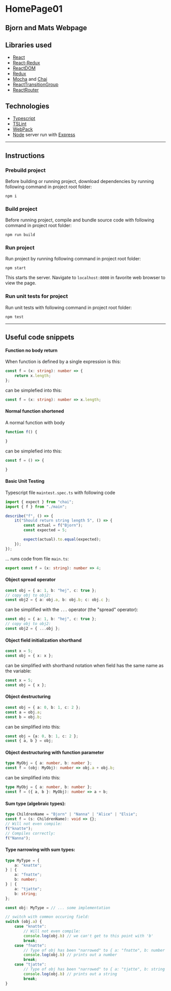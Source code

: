 # HomePage01
Bjorn and Mats Webpage
---
## Libraries used
- [React](https://www.npmjs.com/package/react)
- [React-Redux](https://www.npmjs.com/package/react-redux)
- [ReactDOM](https://www.npmjs.com/package/react-dom)
- [Redux](https://www.npmjs.com/package/redux)
- [Mocha](https://www.npmjs.com/package/mocha) and [Chai](https://www.npmjs.com/package/chai)
- [ReactTransitionGroup](https://www.npmjs.com/package/react-transition-group)
- [ReactRouter](https://www.npmjs.com/package/react-router)

## Technologies
- [Typescript](https://www.npmjs.com/package/typescript)
- [TSLint](https://www.npmjs.com/package/tslint)
- [WebPack](https://www.npmjs.com/package/webpack)
- [Node](https://docs.npmjs.com/getting-started/what-is-npm) server run with [Express](https://www.npmjs.com/package/express)

---
## Instructions
### Prebuild project
Before building or running project, download dependencies by running following command in project root folder:
```
npm i
```

### Build project
Before running project, compile and bundle source code with following command in project root folder:
```
npm run build
```

### Run project
Run project by running following command in project root folder:
```
npm start
```
This starts the server. Navigate to `localhost:8000` in favorite web browser to view the page.
### Run unit tests for project
Run unit tests with following command in project root folder:
```
npm test
```

---
## Useful code snippets
#### Function no body return
When function is defined by a single expression is this:
```typescript
const f = (x: string): number => {
    return x.length;
};
```
can be simplefied into this:
```typescript
const f = (x: string): number => x.length;
```
#### Normal function shortened
A normal function with body
```typescript
function f() {

}
```
can be simplefied into this:
```typescript
const f = () => {

}
```
#### Basic Unit Testing 
Typescript file `maintest.spec.ts` with following code
```typescript
import { expect } from "chai";
import { f } from "./main";

describe("f", () => {
    it("Should return string length 5", () => {
        const actual = f("Bjorn");
        const expected = 5;

        expect(actual).to.equal(expected);
    });
});
```
... runs code from file `main.ts`:
```typescript
export const f = (x: string): number => 4;
```

#### Object spread operator
```typescript
const obj = { a: 1, b: "hej", c: true };
// copy obj to obj2:
const obj2 = { a: obj.a, b: obj.b; c: obj.c };
```
can be simplified with the `...` operator (the "spread" operator):
```typescript
const obj = { a: 1, b: "hej", c: true };
// copy obj to obj2:
const obj2 = { ...obj };
```

#### Object field initialization shorthand
```typescript
const x = 5;
const obj = { x: x };
```
can be simplified with shorthand notation when field has the same name as the variable:
```typescript
const x = 5;
const obj = { x };
```

#### Object destructuring
```typescript
const obj = { a: 0, b: 1, c: 2 };
const a = obj.a;
const b = obj.b;
```
can be simplified into this:
```typescript
const obj = {a: 0, b: 1, c: 2 };
const { a, b } = obj;
```
#### Object destructuring with function parameter
```typescript
type MyObj = { a: number, b: number };
const f = (obj: MyObj): number => obj.a + obj.b;
```
can be simplified into this:
```typescript
type MyObj = { a: number, b: number };
const f = ({ a, b }: MyObj): number => a + b;
```

#### Sum type (algebraic types):

```typescript
type ChildrenName = "Bjorn" | "Nanna" | "Alice" | "Elsie";
const f = (s: ChildrenName): void => {};
// Will not even compile:
f("knatte");
// Compiles correctly:
f("Nanna");
```

#### Type narrowing with sum types:
```typescript
type MyType = {
    a: "knatte";
} | {
    a: "fnatte";
    b: number;
} | {
    a: "tjatte";
    b: string;
};

const obj: MyType = // ... some implementation

// switch with common occuring field:
switch (obj.a) {
    case "knatte":
        // Will not even compile:
        console.log(obj.b) // we can't get to this point with 'b'
        break;
    case "fnatte":
        // Type of obj has been "narrowed" to { a: "fnatte", b: number }
        console.log(obj.b) // prints out a number
        break;
    case "tjatte":
        // Type of obj has been "narrowed" to { a: "tjatte", b: string }
        console.log(obj.b) // prints out a string
        break;
}
```
